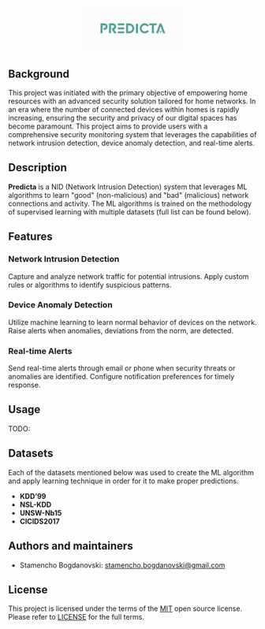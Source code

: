 <br>
<div style="text-align: center;">
<img src="docs/img/logo.png" width="200" alt="Predicta's logo">
</div>

## Background

This project was initiated with the primary objective of empowering home resources with an advanced security solution tailored for home networks.
In an era where the number of connected devices within homes is rapidly increasing, ensuring the security and privacy of our digital spaces has become paramount.
This project aims to provide users with a comprehensive security monitoring system that leverages the capabilities of network intrusion detection, device anomaly detection, and real-time alerts.

## Description

**Predicta** is a NID (Network Intrusion Detection) system that leverages ML algorithms to learn "good" (non-malicious) 
and "bad" (malicious) network connections and activity. The ML algorithms is trained on the methodology of supervised
learning with multiple datasets (full list can be found below).

## Features

### Network Intrusion Detection

Capture and analyze network traffic for potential intrusions. Apply custom rules or algorithms to identify suspicious patterns.

### Device Anomaly Detection

Utilize machine learning to learn normal behavior of devices on the network. Raise alerts when anomalies, deviations from the norm, are detected.

### Real-time Alerts

Send real-time alerts through email or phone when security threats or anomalies are identified. Configure notification preferences for timely response.

## Usage

TODO:

## Datasets

Each of the datasets mentioned below was used to create the ML algorithm and apply learning technique in order for it
to make proper predictions.

- **KDD’99**
- **NSL-KDD**
- **UNSW-Nb15**
- **CICIDS2017**

## Authors and maintainers

- Stamencho Bogdanovski: [stamencho.bogdanovski@gmail.com](mailto:stamencho.bogdanovski@gmail.com)

## License

This project is licensed under the terms of the [MIT](https://en.wikipedia.org/wiki/MIT_License) open source license. 
Please refer to [LICENSE](LICENSE) for the full terms.
